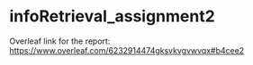 # infoRetrieval_assignment2



Overleaf link for the report: https://www.overleaf.com/6232914474gksvkvgvwvqx#b4cee2
